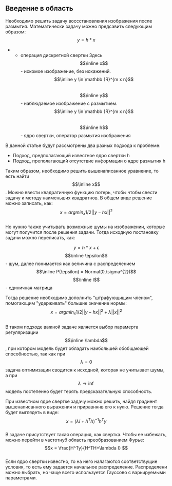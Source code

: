## Введение в область
Необходимо решить задачу воссстановления изображения после размытия. Математически задачу можно предсавить следующим образом:  
$$y=h*x$$
* - операция дискретной свертки
Здесь $$\inline x$$ - искомое изображение, без искажений. $$\inline y \in \mathbb {R}^{m x n}$$  
$$\inline y$$  - наблюдаемое изображение с размытием. $$\inline y \in \mathbb {R}^{m x n}$$  
$$\inline h$$ - ядро свертки, оператор размытия изображения  
  

В данной статье будут рассмотрены два разных подхода к проблеме:
* Подход, предполагающий известное ядро свертки h  
* Подход, преполагающий отсутствие информации о ядре размытия h  

Таким образом, необходимо решить вышенаписанное уравнение, то есть найти $$\inline x$$. Можно ввести квадратичную функцию потерь, чтобы чтобы свести задачу к методу наименьших квадратнов. В общем виде решение можно записать, как:
$$x = argmin_x 1/2||y-hx||^2$$  
Но нужно также учитывать возможные шумы на изображении, которые могут получится после решения задачи. Тогда исходную постановку задачи можно переписать, как:

$$y=h*x+\epsilon$$
$$\inline \epsilon$$ - шум, далее понимается как величина с распределением $$\inline P(\epsilon) = Normal(0,\sigma^{2})$$
$$\inline I$$ - единичная матрица 

Тогда решение необходимо дополнить "штрафующищим членом", помогающим "удерживать" большие значение нормы:  
$$x = argmin_x 1/2||y-hx||^2 + \lambda ||x||^2$$  
В таком подходе важной задаче является выбор парамерта регуляризации $$\inline \lambda$$, при котором модель будет обладать наибольшей обобщающей способностью, так как при $$\lambda=0$$ задача оптимизации сводится к исходной, которая не учитывает шумы, а при $$\lambda \rightarrow \inf$$ модель постепенно будет терять предсказательную способность.

При известном ядре свертке задачу можно решить, найдя градиент вышенаписанного выражения и приравнянв его к нулю. Решение тогда будет выглядеть в виде:  
$$x = (\lambda I+h^Th)^{-1}h^Ty$$  
В задаче присутствует такая операция, как свертка. Чтобы ее избежать, можно перейти в частотнуб область преобразованием Фурье:  
$$x = \frac{H^Ty}{H^TH+\lambda I} $$  
Если ядро свертки известно, то на него налагаются соответствущие условия, то есть ему задается начальное распределение. Распределени можно выбрать, но чаще всего используется Гауссово с варьируемыми параметрами.

